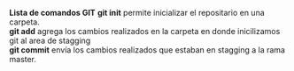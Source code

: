 **Lista de comandos GIT**
**git init** permite inicializar el repositario en una carpeta.  
**git add** agrega los cambios realizados en la carpeta en donde inicilizamos git al area de stagging  
**git commit** envía los cambios realizados que estaban en stagging a la rama master.  